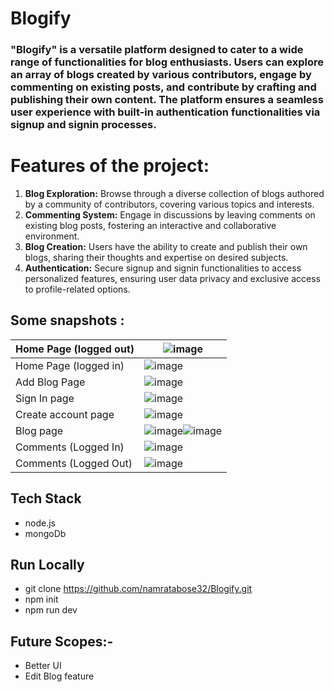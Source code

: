 # Blogify
### "Blogify" is a versatile platform designed to cater to a wide range of functionalities for blog enthusiasts. Users can explore an array of blogs created by various contributors, engage by commenting on existing posts, and contribute by crafting and publishing their own content. The platform ensures a seamless user experience with built-in authentication functionalities via signup and signin processes. 

# Features of the project:
1. **Blog Exploration:** Browse through a diverse collection of blogs authored by a community of contributors, covering various topics and interests.
2. **Commenting System:** Engage in discussions by leaving comments on existing blog posts, fostering an interactive and collaborative environment.
3. **Blog Creation:** Users have the ability to create and publish their own blogs, sharing their thoughts and expertise on desired subjects.
4. **Authentication:** Secure signup and signin functionalities to access personalized features, ensuring user data privacy and exclusive access to profile-related options.

## Some snapshots :

|Home Page (logged out)| ![image](https://github.com/namratabose32/Blogify/assets/74545248/fea8ee5f-a19f-4365-8824-aeb33d1d0f75)  | 
|-----------| ------------- | 
|Home Page (logged in)|  ![image](https://github.com/namratabose32/Blogify/assets/74545248/eba999a2-6cdb-4c43-ac45-7483fe8a6ab8) |
|Add Blog Page| ![image](https://github.com/namratabose32/Blogify/assets/74545248/b4fc3b40-b96b-4d73-8125-1636efc632c8)| 
| Sign In page | ![image](https://github.com/namratabose32/Blogify/assets/74545248/c088f379-4231-49a6-bcff-4a0210d5a453) |
| Create account page | ![image](https://github.com/namratabose32/Blogify/assets/74545248/2f6f9e5b-766b-4e5b-af87-55dcc3d10a92) |
| Blog page | ![image](https://github.com/namratabose32/Blogify/assets/74545248/c721954e-0895-4094-8eff-0b55860f8c28)![image](https://github.com/namratabose32/Blogify/assets/74545248/3d873acb-77b2-427d-b196-b08ff4962aa0) |
|Comments (Logged In) |![image](https://github.com/namratabose32/Blogify/assets/74545248/7b0cab5a-7d7c-4902-90af-a4669914a44e)|
| Comments (Logged Out)| ![image](https://github.com/namratabose32/Blogify/assets/74545248/8559a916-786a-4348-ae14-eafd5db8a8c5) |



## Tech Stack
  - node.js
  - mongoDb

## Run Locally

  - git clone https://github.com/namratabose32/Blogify.git
  - npm init
  - npm run dev


## Future Scopes:-
- Better UI
- Edit Blog feature
